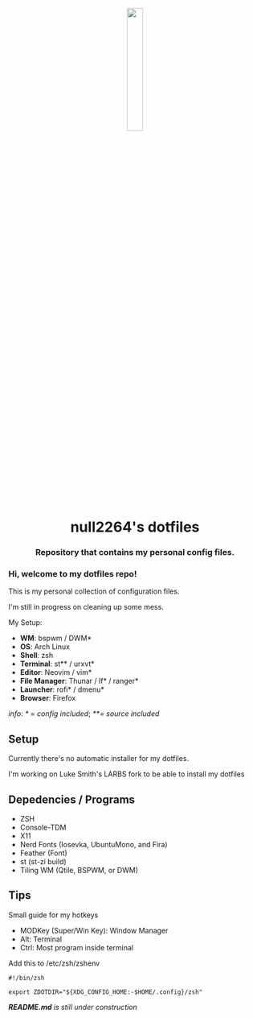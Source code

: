 <p align="center">
  <img width="25%" src="https://github.com/null2264.png"></a>
</p>
<h1 align="center">null2264's dotfiles</h1>
<h3 align="center">
Repository that contains my personal config files.
</h3>

### Hi, welcome to my dotfiles repo!
This is my personal collection of configuration files.

I'm still in progress on cleaning up some mess.

My Setup:

- **WM**: bspwm / DWM*
- **OS**: Arch Linux
- **Shell**: zsh
- **Terminal**: st\** / urxvt*
- **Editor**: Neovim / vim*
- **File Manager**: Thunar / lf\* / ranger*
- **Launcher**: rofi* / dmenu*
- **Browser**: Firefox

*info*: *\** = *config included*; *\*\*= source included*

## Setup
Currently there's no automatic installer for my dotfiles.

I'm working on Luke Smith's LARBS fork to be able to install my dotfiles

## Depedencies / Programs
- ZSH
- Console-TDM
- X11
- Nerd Fonts (Iosevka, UbuntuMono, and Fira)
- Feather (Font)
- st (st-zi build)
- Tiling WM (Qtile, BSPWM, or DWM)

## Tips

Small guide for my hotkeys
- MODKey (Super/Win Key): Window Manager
- Alt: Terminal
- Ctrl: Most program inside terminal

Add this to /etc/zsh/zshenv

```Shell
#!/bin/zsh

export ZDOTDIR="${XDG_CONFIG_HOME:-$HOME/.config}/zsh"
```

***README.md** is still under construction*
